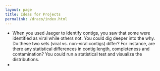 ```yaml
---
layout: page
title: Ideas for Projects
permalink: /draco/index.html
---
```


- When you used Jaeger to identify contigs, you saw that some were identified as viral while others not. You could dig deeper into the why. Do these two sets (viral vs. non-viral contigs) differ? For instance, are there any statistical differences in contig length, completeness and contamination? You could run a statistical test and visualize the distributions.
- 
